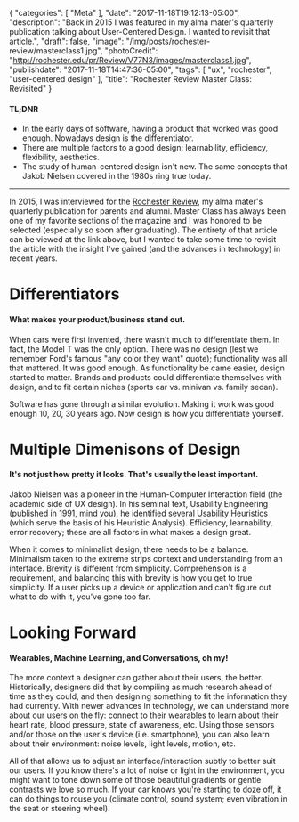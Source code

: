 {
   "categories": [
      "Meta"
   ],
   "date": "2017-11-18T19:12:13-05:00",
   "description": "Back in 2015 I was featured in my alma mater's quarterly publication talking about User-Centered Design. I wanted to revisit that article.",
   "draft": false,
   "image": "/img/posts/rochester-review/masterclass1.jpg",
   "photoCredit": "http://rochester.edu/pr/Review/V77N3/images/masterclass1.jpg",
   "publishdate": "2017-11-18T14:47:36-05:00",
   "tags": [
      "ux",
      "rochester",
      "user-centered design"
   ],
   "title": "Rochester Review Master Class: Revisited"
}

<div class="tldnr">
  <h4>TL;DNR</h4>
  <ul>
    <li>In the early days of software, having a product that worked was good enough. Nowadays design is the differentiator.</li>
    <li>There are multiple factors to a good design: learnability, efficiency, flexibility, aesthetics.</li>
    <li>The study of human-centered design isn't new. The same concepts that Jakob Nielsen covered in the 1980s ring true today.</li>
  </ul>
</div>
<hr/>

In 2015, I was interviewed for the [Rochester Review](http://rochester.edu/pr/Review/V77N3/1001_masterclass.html), my alma mater's quarterly publication for parents and alumni. Master Class has always been one of my favorite sections of the magazine and I was honored to be selected (especially so soon after graduating). The entirety of that article can be viewed at the link above, but I wanted to take some time to revisit the article with the insight I've gained (and the advances in technology) in recent years.

# Differentiators <a name="differentiators" href="#differentiators"><i class="ion-link"></i></a>
#### What makes your product/business stand out.

When cars were first invented, there wasn't much to differentiate them. In fact, the Model T was the only option. There was no design (lest we remember Ford's famous "any color they want" quote); functionality was all that mattered. It was good enough. As functionality be came easier, design started to matter. Brands and products could differentiate themselves with design, and to fit certain niches (sports car vs. minivan vs. family sedan).

Software has gone through a similar evolution. Making it work was good enough 10, 20, 30 years ago. Now design is how you differentiate yourself.

# Multiple Dimenisons of Design <a name="dimensions" href="#dimensions"><i class="ion-link"></i></a>
#### It's not just how pretty it looks. That's usually the least important.

Jakob Nielsen was a pioneer in the Human-Computer Interaction field (the academic side of UX design). In his seminal text, Usability Engineering (published in 1991, mind you), he identified several Usability Heuristics (which serve the basis of his Heuristic Analysis). Efficiency, learnability, error recovery; these are all factors in what makes a design great.

When it comes to minimalist design, there needs to be a balance. Minimalism taken to the extreme strips context and understanding from an interface. Brevity is different from simplicity. Comprehension is a requirement, and balancing this with brevity is how you get to true simplicity. If a user picks up a device or application and can't figure out what to do with it, you've gone too far.

# Looking Forward <a name="forward" href="#forward"><i class="ion-link"></i></a>
#### Wearables, Machine Learning, and Conversations, oh my!

The more context a designer can gather about their users, the better. Historically, designers did that by compiling as much research ahead of time as they could, and then designing something to fit the information they had currently. With newer advances in technology, we can understand more about our users on the fly: connect to their wearables to learn about their heart rate, blood pressure, state of awareness, etc. Using those sensors and/or those on the user's device (i.e. smartphone), you can also learn about their environment: noise levels, light levels, motion, etc.

All of that allows us to adjust an interface/interaction subtly to better suit our users. If you know there's a lot of noise or light in the environment, you might want to tone down some of those beautiful gradients or gentle contrasts we love so much. If your car knows you're starting to doze off, it can do things to rouse you (climate control, sound system; even vibration in the seat or steering wheel).
